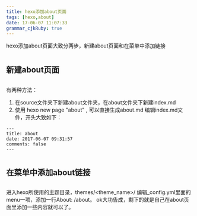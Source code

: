 ```yaml
---
title: hexo添加about页面 
tags: [hexo,about]
date: 17-06-07 11:07:33
grammar_cjkRuby: true
---
```

hexo添加about页面大致分两步，新建about页面和在菜单中添加链接
# <h2> 新建about页面<h2>
有两种方法：

 1. 在source文件夹下新建about文件夹，在about文件夹下新建index.md
 2. 使用 hexo new page "about" , 可以直接生成about.md
 编辑index.md文件，开头大致如下：
 

``` stylus
---
title: about
date: 2017-06-07 09:31:57
comments: false
---
```
<!--more-->
# <h2>在菜单中添加about链接<h2>
进入hexo所使用的主题目录，themes/<theme_name>/ 编辑_config.yml里面的menu一项，添加一行About: /about。
ok大功告成，剩下的就是自己在about页面里添加一些内容就可以了。

